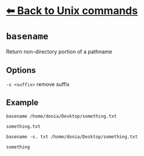# [⬅ Back	to Unix commands](unix.md)
# `basename`
Return non-directory portion of a pathname

## Options
`-s <suffix>` remove suffix

## Example
`basename /home/donia/Desktop/something.txt`
```
something.txt
```

`basename -s. txt /home/donia/Desktop/something.txt`
```
something
```
